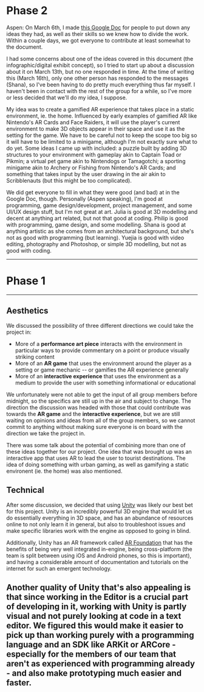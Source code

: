 # Phase 2
Aspen: On March 6th, I made [this Google Doc](https://docs.google.com/document/d/17hDfCDsrhlLVm2a4B6KsLZoRgAlrt4zVfvDOO5Z_GOk/) for people to put down any ideas they had, as well as their skills so we knew how to divide the work. Within a couple days, we got everyone to contribute at least somewhat to the document.

I had some concerns about one of the ideas covered in this document (the infographic/digital exhibit concept), so I tried to start up about a discussion about it on March 13th, but no one responded in time. At the time of writing this (March 16th), only one other person has responded to the messages (Shana), so I've been having to do pretty much everything thus far myself. I haven't been in contact with the rest of the group for a while, so I've more or less decided that we'll do my idea, I suppose.

My idea was to create a gamified AR experience that takes place in a static environment, ie. the home. Influenced by early examples of gamified AR like Nintendo's AR Cards and Face Raiders, it will use the player's current environment to make 3D objects appear in their space and use it as the setting for the game. We have to be careful not to keep the scope too big so it will have to be limited to a minigame, although I'm not exactly sure what to do yet. Some ideas I came up with included: a puzzle built by adding 3D structures to your environment with gameplay akin to Captain Toad or Pikmin; a virtual pet game akin to Nintendogs or Tamagotchi; a sporting minigame akin to Archery or Fishing from Nintendo's AR Cards; and something that takes input by the user drawing in the air akin to Scribblenauts (but this might be too complicated).

We did get everyone to fill in what they were good (and bad) at in the Google Doc, though. Personally (Aspen speaking), I'm good at programming, game design/development, project management, and some UI/UX design stuff, but I'm not great at art. Julia is good at 3D modelling and decent at anything art related, but not that good at coding. Philip is good with programming, game design, and some modelling. Shana is good at anything artistic as she comes from an architectural background, but she's not as good with programming (but learning). Yuejia is good with video editing, photography and Photoshop, or simple 3D modelling, but not as good with coding.
 
---

# Phase 1
---
## Aesthetics
We discussed the possibility of three different directions we could take the project in:
- More of a **performance art piece** interacts with the environment in particular ways to provide commentary on a point or produce visually striking content
- More of an **AR game** that uses the environment around the player as a setting or game mechanic -- or gamifies the AR experience generally
- More of an **interactive experience** that uses the environment as a medium to provide the user with something informational or educational

We unfortunately were not able to get the input of all group members before midnight, so the specifics are still up in the air and subject to change. The direction the discussion was headed with those that could contribute was towards the **AR game** and the **interactive experience**, but we are still waiting on opinions and ideas from all of the group members, so we cannot commit to anything without making sure everyone is on board with the direction we take the project in.

There was some talk about the potential of combining more than one of these ideas together for our project. One idea that was brought up was an interactive app that uses AR to lead the user to tourist destinations. The idea of doing something with urban gaming, as well as gamifying a static environent (ie. the home) was also mentioned. 

## Technical
After some discussion, we decided that using [Unity](https://unity.com/) was likely our best bet for this project. Unity is an incredibly powerful 3D engine that would let us do essentially everything in 3D space, and has an abundance of resources online to not only learn it in general, but also to troubleshoot issues and make specific libraries work with the engine as opposed to going in blind. 

Additionally, Unity has an AR framework called [AR Foundation](https://unity.com/unity/features/arfoundation) that has the benefits of being very well integrated in-engine, being cross-platform (the team is split between using iOS and Android phones, so this is important), and having a considerable amount of documentation and tutorials on the internet for such an emergent technology. 

Another quality of Unity that's also appealing is that since working in the Editor is a crucial part of developing in it, working with Unity is partly visual and not purely looking at code in a text editor. We figured this would make it easier to pick up than working purely with a programming language and an SDK like ARKit or ARCore - especially for the members of our team that aren't as experienced with programming already - and also make prototyping much easier and faster.
---
